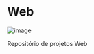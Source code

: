 # Web

![image](https://github.com/user-attachments/assets/106fdada-a284-46e3-92cd-7226d6f3e549)

Repositório de projetos Web
